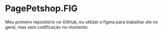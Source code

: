# PagePetshop.FIG
Meu primeiro repositório no GitHub, eu utilizei o figma para trabalhar ele no geral, mas sem codificação no momento.
